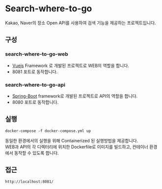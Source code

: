 # Search-where-to-go

Kakao, Naver의 장소 Open API를 사용하여 검색 기능을 제공하는 프로젝트입니다. 

## 구성

### search-where-to-go-web
* [Vuejs](https://github.com/vuejs/vue) Framework 로 개발된 프로젝트로 WEB의 역할을 합니다.
* 8081 포트로 동작합니다.
  
### search-where-to-go-api
* [Spring-Boot](https://spring.io/projects/spring-boot) framework로 개발된 프로젝트로 API의 역할을 합니다.
* 8080 포트로 동작합니다.

## 실행

```shell
docker-compose -f docker-compose.yml up
```

동일한 환경에서의 실행을 위해 Containerized 된 실행방법을 제공합니다.<br/>
WEB과 API의 각 디렉터리에 위치한 Dockerfile로 이미지를 빌드하고, 컨테이너 환경에서 동작할 수 있도록 합니다.

## 접근

```
http://localhost:8081/
```
